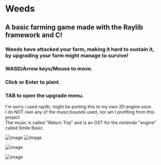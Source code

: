 # Weeds
## A basic farming game made with the Raylib framework and C! <br>

### Weeds have attacked your farm, making it hard to sustain it, <br> by upgrading your farm might manage to survive!

### WASD/Arrow keys/Mouse to move. <br>
### Click or Enter to plant. <br>
### TAB to open the upgrade menu. <br>
I'm sorry i used raylib, might be porting this to my own 2D engine soon <br> 
I do NOT own any of the music/sounds used, nor am I profiting from this project <br> 
The music is called "Return Trip" and is an OST for the nintendo "engine" called Smile Basic.

![image](https://github.com/DissolveDZ/Weeds/assets/68782699/a03d79f7-fc8f-4843-9cec-7b0ea6269655)
![image](https://github.com/DissolveDZ/Weeds/assets/68782699/66ff69f9-ced5-4cb1-ab77-9ba8b74d099b)

![image](https://github.com/DissolveDZ/Weeds/assets/68782699/3c0368a2-5118-4f75-a1b0-025bd5b7a523)

![image](https://github.com/DissolveDZ/Weeds/assets/68782699/e8fa876f-3916-4daa-9312-24d97a0f2036)
